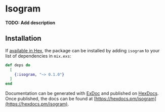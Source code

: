 # Isogram

**TODO: Add description**

## Installation

If [available in Hex](https://hex.pm/docs/publish), the package can be installed
by adding `isogram` to your list of dependencies in `mix.exs`:

```elixir
def deps do
  [
    {:isogram, "~> 0.1.0"}
  ]
end
```

Documentation can be generated with [ExDoc](https://github.com/elixir-lang/ex_doc)
and published on [HexDocs](https://hexdocs.pm). Once published, the docs can
be found at [https://hexdocs.pm/isogram](https://hexdocs.pm/isogram).

